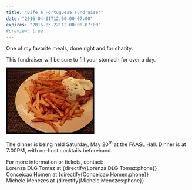 ```yaml
---
title: "Bife a Portuguesa Fundraiser"
date: "2016-04-01T12:00:00-07:00"
expires: "2016-05-22T12:00:00-07:00"
#preview: true
---
```


One of my favorite meals, done right and for charity.

This fundraiser will be sure to fill your stomach for over a day.

![Steak topped with an egg](8632090963_132edfd8c2_m.jpg "More photos by Michael Gil at http://www.flickr.com/photos/msvg/")

The dinner is being held Saturday, May 20<sup>th</sup> at the FAASL Hall. Dinner is at 7:00PM, with no-host cocktails beforehand.

For more information or tickets, contact:<br>
Lorenza DLG Tomaz at {directify{Lorenza DLG Tomaz:phone}}<br>
Conceicao Homen at {directify{Conceicao Homen:phone}}<br>
Michele Menezes at {directify{Michele Menezes:phone}}

